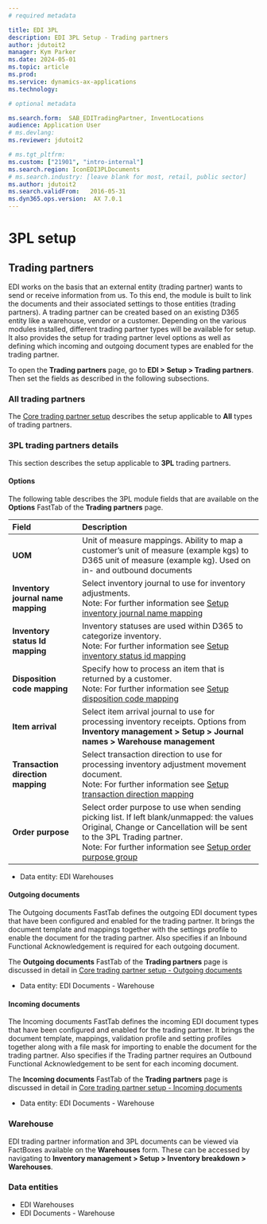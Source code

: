 ```yaml
---
# required metadata

title: EDI 3PL
description: EDI 3PL Setup - Trading partners
author: jdutoit2
manager: Kym Parker
ms.date: 2024-05-01
ms.topic: article
ms.prod: 
ms.service: dynamics-ax-applications
ms.technology: 

# optional metadata

ms.search.form:  SAB_EDITradingPartner, InventLocations
audience: Application User
# ms.devlang: 
ms.reviewer: jdutoit2

# ms.tgt_pltfrm: 
ms.custom: ["21901", "intro-internal"]
ms.search.region: IconEDI3PLDocuments
# ms.search.industry: [leave blank for most, retail, public sector]
ms.author: jdutoit2
ms.search.validFrom:   2016-05-31
ms.dyn365.ops.version:  AX 7.0.1
---
```


# 3PL setup
## Trading partners

EDI works on the basis that an external entity (trading partner) wants to send or receive information from us. To this end, the module is built to link the documents and their associated settings to those entities (trading partners).
A trading partner can be created based on an existing D365 entity like a warehouse, vendor or a customer. Depending on the various modules installed, different trading partner types will be available for setup.
It also provides the setup for trading partner level options as well as defining which incoming and outgoing document types are enabled for the trading partner.

To open the **Trading partners** page, go to **EDI > Setup > Trading partners**. Then set the fields as described in the following subsections.

### All trading partners
The [Core trading partner setup](../../CORE/Setup/Trading-partners.md) describes the setup applicable to **All** types of trading partners.

### 3PL trading partners details
This section describes the setup applicable to **3PL** trading partners.

#### Options
The following table describes the 3PL module fields that are available on the **Options** FastTab of the **Trading partners** page.

**Field**                            | **Description**               
:---------                          |:--------
**UOM**                             |	Unit of measure mappings. Ability to map a customer’s unit of measure (example kgs) to D365 unit of measure (example kg). Used on in- and outbound documents 
**Inventory journal name mapping**  |	Select inventory journal to use for inventory adjustments. <br> Note: For further information see [Setup inventory journal name mapping](3PL-SETUP/Inventory-journal-name-mapping.md)
**Inventory status Id mapping**     |	Inventory statuses are used within D365 to categorize inventory. <br> Note: For further information see [Setup inventory status id mapping](3PL-SETUP/Inventory-status-Id-mapping.md)
**Disposition code mapping**        |	Specify how to process an item that is returned by a customer. <br> Note: For further information see [Setup disposition code mapping](3PL-SETUP/Disposition-code-mapping.md)
**Item arrival**                    |	Select item arrival journal to use for processing inventory receipts. Options from **Inventory management > Setup > Journal names > Warehouse management**
**Transaction direction mapping**   |	Select transaction direction to use for processing inventory adjustment movement document. <br> Note: For further information see [Setup transaction direction mapping](3PL-SETUP/Transaction-direction-mapping.md)
**Order purpose**                   |	Select order purpose to use when sending picking list. If left blank/unmapped: the values Original, Change or Cancellation will be sent to the 3PL Trading partner. <br> Note: For further information see [Setup order purpose group](3PL-SETUP/Order-purpose-group.md)

- Data entity: EDI Warehouses

#### Outgoing documents
The Outgoing documents FastTab defines the outgoing EDI document types that have been configured and enabled for the trading partner. It brings the document template and mappings together with the settings profile to enable the document for the trading partner.
Also specifies if an Inbound Functional Acknowledgement is required for each outgoing document.

The **Outgoing documents** FastTab of the **Trading partners** page is discussed in detail in [Core trading partner setup - Outgoing documents](../../CORE/Setup/Trading-partners.md#outgoing-documents)

- Data entity: EDI Documents - Warehouse

#### Incoming documents
The Incoming documents FastTab defines the incoming EDI document types that have been configured and enabled for the trading partner. It brings the document template, mappings, validation profile and setting profiles together along with a file mask for importing to enable the document for the trading partner.
Also specifies if the Trading partner requires an Outbound Functional Acknowledgement to be sent for each incoming document.

The **Incoming documents** FastTab of the **Trading partners** page is discussed in detail in [Core trading partner setup - Incoming documents](../../CORE/Setup/Trading-partners.md#incoming-documents)

- Data entity: EDI Documents - Warehouse

### Warehouse
EDI trading partner information and 3PL documents can be viewed via FactBoxes available on the **Warehouses** form.
These can be accessed by navigating to **Inventory management > Setup > Inventory breakdown > Warehouses**.

### Data entities

- EDI Warehouses
- EDI Documents - Warehouse
